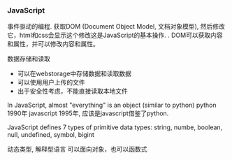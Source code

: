 ### JavaScript
事件驱动的编程. 获取DOM (Document Object Model, 文档对象模型), 然后修改它，html和css会显示这个修改这是JavaScript的基本操作. <element event='some JavaScript'>.
DOM可以获取内容和属性，并可以修改内容和属性。

数据存储和读取
* 可以在webstorage中存储数据和读取数据
* 可以使用用户上传的文件
* 出于安全性考虑，不能直接读取本地文件


In JavaScript, almost "everything" is an object (similar to python) python 1990年 javascript 1995年, 应该是javascript借鉴了python. </br>

JavaScript defines 7 types of primitive data types:
string, numbe, boolean, null, undefined, symbol, bigint

动态类型, 解释型语言
可以面向对象，也可以函数式



